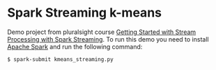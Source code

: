 # Spark Streaming k-means

Demo project from pluralsight course [Getting Started with Stream Processing with Spark Streaming](https://app.pluralsight.com/library/courses/spark-streaming-stream-processing-getting-started/table-of-contents). To run this demo you need to install [Apache Spark](https://spark.apache.org/docs/latest/) and run the following command:

```
$ spark-submit kmeans_streaming.py
```
